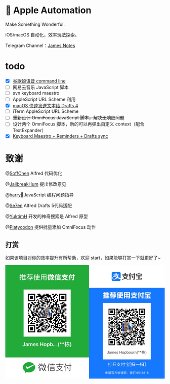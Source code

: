 #  Apple Automation  
  
Make Something Wonderful.  
  
iOS/macOS 自动化，效率玩法探索。  
  
Telegram Channel：[James Notes](https://t.me/JamesNotes)  
  
# todo  
 - [x] [谷歌娘语音 command line](https://sspai.com/post/57876)  
 - [ ] 网易云音乐 JavaScript 脚本  
 - [ ] svn keyboard maestro  
 - [ ] AppleScript URL Scheme 利用  
 - [x] [macOS 快速发送文本给 Drafts 4](https://sspai.com/post/57784)  
 - [ ] iTerm AppleScript URL Scheme  
 - [ ] ~~重新设计 OmniFocus JavaScript 脚本，解决无响应问题~~  
 - [ ] 设计两个 OmniFocus 脚本，新的可以再弹出自定义 context（配合 TextExpander）  
 - [x] [Keyboard Maestro + Reminders + Drafts sync](https://github.com/JamesHopbourn/Apple-Automation/blob/master/Python/Clipboard%20to%20Reminders.py)  
  
# 致谢  
  
@[SoffChen](https://github.com/soffchen) Alfred 代码优化  
  
@[JailbreakHum](https://sspai.com/user/681230/updates) 提出修改意见  
  
@[harry](https://sspai.com/u/cjmqfh6v)JavaScript 编程问题指导  
  
@[Se7en]() Alfred Drafts 5代码适配  
  
@[YuktimH](https://sspai.com/user/47944/updates) 开发的神奇搜索是 Alfred 原型  
  
@[Platycodon](https://sspai.com/user/714505/updates) 提供批量添加 OmniFocus 动作  
  
## 打赏
如果该项目对你的效率提升有所帮助，欢迎 start，如果能够打赏一下就更好了~  
  
![](./media/pay.jpeg)
